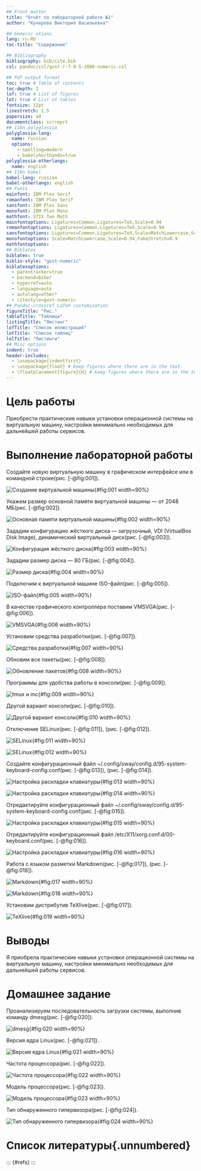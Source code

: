 ```yaml
---
## Front matter
title: "Отчёт по лабораторной работе №1"
author: "Кучерова Виктория Васильевна"

## Generic otions
lang: ru-RU
toc-title: "Содержание"

## Bibliography
bibliography: bib/cite.bib
csl: pandoc/csl/gost-r-7-0-5-2008-numeric.csl

## Pdf output format
toc: true # Table of contents
toc-depth: 2
lof: true # List of figures
lot: true # List of tables
fontsize: 12pt
linestretch: 1.5
papersize: a4
documentclass: scrreprt
## I18n polyglossia
polyglossia-lang:
  name: russian
  options:
	- spelling=modern
	- babelshorthands=true
polyglossia-otherlangs:
  name: english
## I18n babel
babel-lang: russian
babel-otherlangs: english
## Fonts
mainfont: IBM Plex Serif
romanfont: IBM Plex Serif
sansfont: IBM Plex Sans
monofont: IBM Plex Mono
mathfont: STIX Two Math
mainfontoptions: Ligatures=Common,Ligatures=TeX,Scale=0.94
romanfontoptions: Ligatures=Common,Ligatures=TeX,Scale=0.94
sansfontoptions: Ligatures=Common,Ligatures=TeX,Scale=MatchLowercase,Scale=0.94
monofontoptions: Scale=MatchLowercase,Scale=0.94,FakeStretch=0.9
mathfontoptions:
## Biblatex
biblatex: true
biblio-style: "gost-numeric"
biblatexoptions:
  - parentracker=true
  - backend=biber
  - hyperref=auto
  - language=auto
  - autolang=other*
  - citestyle=gost-numeric
## Pandoc-crossref LaTeX customization
figureTitle: "Рис."
tableTitle: "Таблица"
listingTitle: "Листинг"
lofTitle: "Список иллюстраций"
lotTitle: "Список таблиц"
lolTitle: "Листинги"
## Misc options
indent: true
header-includes:
  - \usepackage{indentfirst}
  - \usepackage{float} # keep figures where there are in the text
  - \floatplacement{figure}{H} # keep figures where there are in the text
---
```


# Цель работы

Приобрести практические навыки установки операционной системы на виртуальную машину, настройки минимально необходимых для дальнейшей работы сервисов.

# Выполнение лабораторной работы

Создайте новую виртуальную машину в графическом интерфейсе или в командной строке(рис. [-@fig:001]).

![Создание виртуальной машины](image/1.jpg){#fig:001 width=90%}

Укажем размер основной памяти виртуальной машины — от 2048 МБ(рис. [-@fig:002]).

![Основная памяти виртуальной машины](image/2.jpg){#fig:002 width=90%}

Зададим конфигурацию жёсткого диска — загрузочный, VDI (VirtualBox Disk Image), динамический виртуальный диск(рис. [-@fig:003]).

![Конфигурация жёсткого диска](image/3.jpg){#fig:003 width=90%}

Зададим размер диска — 80 ГБ(рис. [-@fig:004]). 

![Размер диска](image/4.jpg){#fig:004 width=90%}

Подключим к виртуальной машине ISO-файл(рис. [-@fig:005]).

![ISO-файл](image/5.jpg){#fig:005 width=90%}

В качестве графического контроллера поставим VMSVGA(рис. [-@fig:006]).

![VMSVGA](image/6.jpg){#fig:006 width=90%}

Установим средства разработки(рис. [-@fig:007]).

![Средства разработки](image/7.jpg){#fig:007 width=90%}

Обновим все пакеты(рис. [-@fig:008]).

![Обновление пакетов](image/8.jpg){#fig:008 width=90%}

Программы для удобства работы в консоли(рис. [-@fig:009]).

![tmux и mc](image/9.jpg){#fig:009 width=90%}

Другой вариант консоли(рис. [-@fig:010]).

![Другой вариант консоли](image/10.jpg){#fig:010 width=90%}

Отключение SELinux(рис. [-@fig:011]), (рис. [-@fig:012]).

![SELinux](image/11.jpg){#fig:011 width=90%}

![SELinux](image/12.jpg){#fig:012 width=90%}

Создайте конфигурационный файл ~/.config/sway/config.d/95-system-keyboard-config.conf(рис. [-@fig:013]), (рис. [-@fig:014]).

![Настройка раскладки клавиатуры](image/13.jpg){#fig:013 width=90%}

![Настройка раскладки клавиатуры](image/14.jpg){#fig:014 width=90%}

Отредактируйте конфигурационный файл ~/.config/sway/config.d/95-system-keyboard-config.conf(рис. [-@fig:015]).

![Настройка раскладки клавиатуры](image/15.jpg){#fig:015 width=90%}

Отредактируйте конфигурационный файл /etc/X11/xorg.conf.d/00-keyboard.conf(рис. [-@fig:016]).

![Настройка раскладки клавиатуры](image/16.jpg){#fig:016 width=90%}

Работа с языком разметки Markdown(рис. [-@fig:017]), (рис. [-@fig:018]).

![Markdown](image/17.jpg){#fig:017 width=90%}

![Markdown](image/18.jpg){#fig:018 width=90%}

Установим дистрибутив TeXlive(рис. [-@fig:017]).

![TeXlive](image/19.jpg){#fig:019 width=90%}

# Выводы

Я приобрела практические навыки установки операционной системы на виртуальную машину, настройки минимально необходимых для дальнейшей работы сервисов.

# Домашнее задание

Проанализируем последовательность загрузки системы, выполнив команду dmesg(рис. [-@fig:020]).

![dmesg](image/20.jpg){#fig:020 width=90%}

Версия ядра Linux(рис. [-@fig:021]).

![Версия ядра Linux](image/21.jpg){#fig:021 width=90%}

Частота процессора(рис. [-@fig:022]).

![Частота процессора](image/22.jpg){#fig:022 width=90%}

Модель процессора(рис. [-@fig:023]).

![Модель процессора](image/23.jpg){#fig:023 width=90%}

Тип обнаруженного гипервизора(рис. [-@fig:024]).

![Тип обнаруженного гипервизора](image/24.jpg){#fig:024 width=90%}

# Список литературы{.unnumbered}

::: {#refs}
:::
